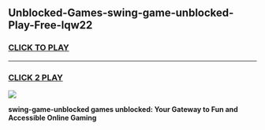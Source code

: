 
## Unblocked-Games-swing-game-unblocked-Play-Free-lqw22
<h3>
<a href="https://premium76.site?title=swing-game-unblocked&ref=18A1">CLICK TO PLAY</a></h3>
<hr>

<h3>
<a href="https://premium76.site?title=swing-game-unblocked&ref=18A1">CLICK 2 PLAY</a>
  
</h3>

<a href="https://premium76.site?title=swing-game-unblocked&ref=18A1"><img src="https://clearcache.store/games.png"></a>


**swing-game-unblocked games unblocked: Your Gateway to Fun and Accessible Online Gaming**
